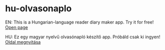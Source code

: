 # hu-olvasonaplo

EN:
This is a Hungarian-language reader diary maker app. Try it for free!
[Open page](https://arminsarkozi.github.io/hu-olvasonaplo)

HU:
Ez egy magyar nyelvű olvasónapló készítő app. Próbáld csak ki ingyen!
[Oldal megnyitása](https://arminsarkozi.github.io/hu-olvasonaplo)